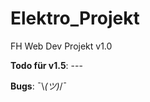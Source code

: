 # Elektro_Projekt
FH Web Dev Projekt v1.0


<strong>Todo für v1.5</strong>:  ---


<strong>Bugs</strong>:  ¯\\_(ツ)_/¯
